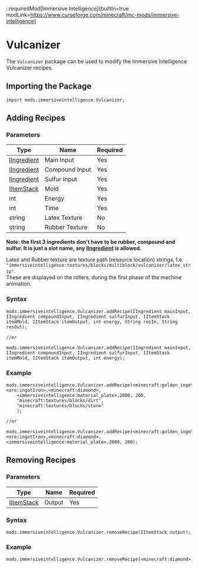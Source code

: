 ::requiredMod[Immersive Intelligence]{builtIn=true modLink=https://www.curseforge.com/minecraft/mc-mods/immersive-intelligence}

# Vulcanizer

The `Vulcanizer` package can be used to modify the Immersive Intelligence Vulcanizer recipes.

## Importing the Package

```zenscript
import mods.immersiveintelligence.Vulcanizer;
```

## Adding Recipes

### Parameters

| Type                                                | Name           | Required |
|-----------------------------------------------------|----------------|----------|
| [IIngredient](/Vanilla/Variable_Types/IIngredient/) | Main Input     | Yes      |
| [IIngredient](/Vanilla/Variable_Types/IIngredient/) | Compound Input | Yes      |
| [IIngredient](/Vanilla/Variable_Types/IIngredient/) | Sulfur Input   | Yes      |
| [IItemStack](/Vanilla/Items/IItemStack/)            | Mold           | Yes      |
| int                                                 | Energy         | Yes      |
| int                                                 | Time           | Yes      |
| string                                              | Latex Texture  | No       |
| string                                              | Rubber Texture | No       |

**Note: the first 3 ingredients don't have to be rubber, compound and sulfur. It is just a slot name,
any [IIngredient](/Vanilla/Variable_Types/IIngredient/) is allowed.**

Latex and Rubber texture are texture path (resource location) strings,
f.e. `"immersiveintelligence:textures/blocks/multiblock/vulcanizer/latex_strip"`.  
These are displayed on the rollers, during the first phase of the machine animation.

### Syntax

```zenscript
mods.immersiveintelligence.Vulcanizer.addRecipe(IIngredient mainInput, IIngredient compoundInput, IIngredient sulfurInput, IItemStack itemMold, IItemStack itemOutput, int energy, String resIn, String resOut);

//or

mods.immersiveintelligence.Vulcanizer.addRecipe(IIngredient mainInput, IIngredient compoundInput, IIngredient sulfurInput, IItemStack itemMold, IItemStack itemOutput, int energy);
```

### Example

```zenscript
mods.immersiveintelligence.Vulcanizer.addRecipe(<minecraft:golden_ingot>,<ore:ingotIron>,<minecraft:diamond>,
    <immersiveintelligence:material_plate>,2000, 200,
    "minecraft:textures/blocks/dirt",
    "minecraft:textures/blocks/stone"
    );
    
//or

mods.immersiveintelligence.Vulcanizer.addRecipe(<minecraft:golden_ingot>,<ore:ingotIron>,<minecraft:diamond>,<immersiveintelligence:material_plate>,2000, 200);
```

## Removing Recipes

### Parameters

| Type                                     | Name   | Required  |
|------------------------------------------|--------|-----------|
| [IItemStack](/Vanilla/Items/IItemStack/) | Output | Yes       |

### Syntax

```zenscript
mods.immersiveintelligence.Vulcanizer.removeRecipe(IItemStack output);
```

### Example

```zenscript
mods.immersiveintelligence.Vulcanizer.removeRecipe(<minecraft:diamond>);
```